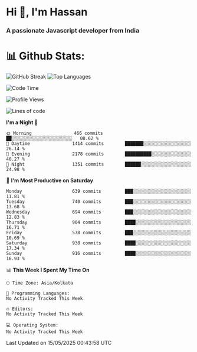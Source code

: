 # Hi 👋, I'm Hassan
### A passionate Javascript developer from India


# 📊 Github Stats:
![GitHub Streak](https://github-readme-streak-stats.herokuapp.com/?user=codeblooded47&theme=dracula&hide_border=false)
![Top Languages](https://github-readme-stats.vercel.app/api/top-langs/?username=codeblooded47&layout=compact&theme=dracula)



<!--START_SECTION:waka-->
![Code Time](http://img.shields.io/badge/Code%20Time-883%20hrs%201%20min-blue)

![Profile Views](http://img.shields.io/badge/Profile%20Views-0-blue)

![Lines of code](https://img.shields.io/badge/From%20Hello%20World%20I%27ve%20Written-24.0%20million%20lines%20of%20code-blue)

**I'm a Night 🦉** 

```text
🌞 Morning                466 commits         ██░░░░░░░░░░░░░░░░░░░░░░░   08.62 % 
🌆 Daytime                1414 commits        ███████░░░░░░░░░░░░░░░░░░   26.14 % 
🌃 Evening                2178 commits        ██████████░░░░░░░░░░░░░░░   40.27 % 
🌙 Night                  1351 commits        ██████░░░░░░░░░░░░░░░░░░░   24.98 % 
```
📅 **I'm Most Productive on Saturday** 

```text
Monday                   639 commits         ███░░░░░░░░░░░░░░░░░░░░░░   11.81 % 
Tuesday                  740 commits         ███░░░░░░░░░░░░░░░░░░░░░░   13.68 % 
Wednesday                694 commits         ███░░░░░░░░░░░░░░░░░░░░░░   12.83 % 
Thursday                 904 commits         ████░░░░░░░░░░░░░░░░░░░░░   16.71 % 
Friday                   578 commits         ███░░░░░░░░░░░░░░░░░░░░░░   10.69 % 
Saturday                 938 commits         ████░░░░░░░░░░░░░░░░░░░░░   17.34 % 
Sunday                   916 commits         ████░░░░░░░░░░░░░░░░░░░░░   16.93 % 
```


📊 **This Week I Spent My Time On** 

```text
🕑︎ Time Zone: Asia/Kolkata

💬 Programming Languages: 
No Activity Tracked This Week

🔥 Editors: 
No Activity Tracked This Week

💻 Operating System: 
No Activity Tracked This Week
```


 Last Updated on 15/05/2025 00:43:58 UTC
<!--END_SECTION:waka-->

